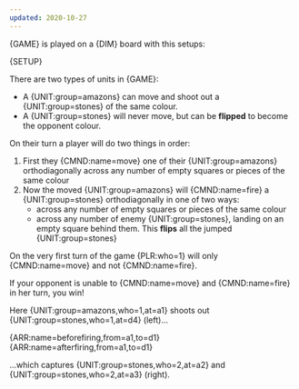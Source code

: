 ```yaml
---
updated: 2020-10-27
---
```


{GAME} is played on a {DIM} board with this setups:

{SETUP}

There are two types of units in {GAME}:

- A {UNIT:group=amazons} can move and shoot out a {UNIT:group=stones} of the same colour.
- A {UNIT:group=stones} will never move, but can be **flipped** to become the opponent colour.

On their turn a player will do two things in order:

1. First they {CMND:name=move} one of their {UNIT:group=amazons} orthodiagonally across any number of empty squares or pieces of the same colour
1. Now the moved {UNIT:group=amazons} will {CMND:name=fire} a {UNIT:group=stones} orthodiagonally in one of two ways:
   - across any number of empty squares or pieces of the same colour
   - across any number of enemy {UNIT:group=stones}, landing on an empty square behind them. This **flips** all the jumped {UNIT:group=stones}

On the very first turn of the game {PLR:who=1} will only {CMND:name=move} and not {CMND:name=fire}.

If your opponent is unable to {CMND:name=move} and {CMND:name=fire} in her turn, you win!

<div class="md-example">

Here {UNIT:group=amazons,who=1,at=a1} shoots out {UNIT:group=stones,who=1,at=d4} (left)...

<div class="md-2col">
{ARR:name=beforefiring,from=a1,to=d1}
{ARR:name=afterfiring,from=a1,to=d1}
</div>

...which captures {UNIT:group=stones,who=2,at=a2} and {UNIT:group=stones,who=2,at=a3} (right).

</div>

